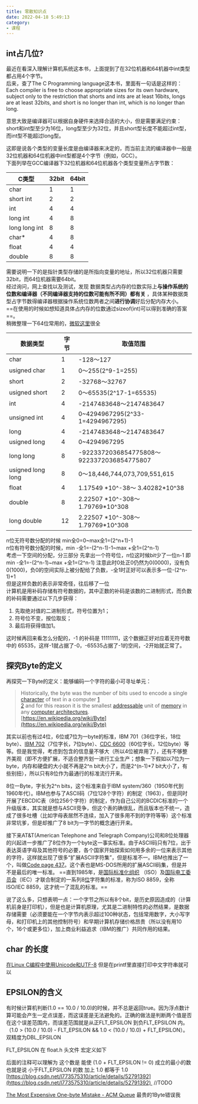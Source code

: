 ```yaml
---
title: 零散知识点
date: 2022-04-18 5:49:13
category:
- 课程
---
```


## int占几位?

最近在看深入理解计算机系统这本书，上面提到了在32位机器和64机器中int类型都占用4个字节。  
后来，查了The C Programming language这本书，里面有一句话是这样的：Each compiler is free to choose appropriate sizes for its own hardware, subject only to the restriction that shorts and ints are at least 16bits, longs are at least 32bits, and short is no longer than int, which is no longer than long.  
  
意思大致是编译器可以根据自身硬件来选择合适的大小，但是需要满足约束：short和int型至少为16位，long型至少为32位，并且short型长度不能超过int型，而int型不能超过long型。  
  
这即是说各个类型的变量长度是由编译器来决定的，而当前主流的编译器中一般是32位机器和64位机器中int型都是4个字节（例如，GCC）。  
下面列举在GCC编译器下32位机器和64位机器各个类型变量所占字节数：  

| C类型         | 32bit | 64bit |
| ------------- | ----- | ----- |
| char          | 1     | 1     |
| short int     | 2     | 2     |
| int           | 4     | 4     |
| long int      | 4     | 8     |
| long long int | 8     | 8     |
| char*         | 4     | 8     |
| float         | 4     | 4     |
| double        | 8     | 8     | 
需要说明一下的是指针类型存储的是所指向变量的地址，所以32位机器只需要32bit，而64位机器需要64bit。  
经过询问，网上查找以及测试，发现 数据类型占内存的位数实际上**与操作系统的位数和编译器（不同编译器支持的位数可能有所不同）都有关** ，具体某种数据类型占字节数得编译器根据操作系统位数两者之间**进行协调**好后分配内存大小。  
==在使用的时候如想知道具体占内存的位数通过sizeof(int)可以得到准确的答案==。  
稍微整理一下64位常用的，[微软这里](https://docs.microsoft.com/zh-cn/cpp/cpp/data-type-ranges?view=msvc-170)很全

| 数据类型          | 字节 | 取值范围                                       |
| ----------------- | ---- | ---------------------------------------------- |
| char              | 1    | -128～127                                      |
| usigned char      | 1    | 0～255(2^9-1=255)                              |
| short             | 2    | -32768～32767                                  |
| usigned short     | 2    | 0～65535(2^17-1=65535)                         |
| int               | 4    | -2147483648～2147483647                        |
| unsigned int      | 4    | 0~4294967295(2^33-1=4294967295)                |
| long              | 4    | -2147483648～2147483647                        |
| usigned long      | 4    | 0~4294967295                                   |
| long long         | 8    | -9223372036854775808～<br/>9223372036854775807 |
| usigned long long | 8    | 0～18,446,744,073,709,551,615                  |
| float             | 4    | 1.17549 \*10^-38～ 3.40282\*10^38               |
| double            | 8    | 2.22507 \*10^-308～1.79769\*10^308              |
| long double       | 12   | 2.22507 \*10^-308～1.79769\*10^308              | 

n位无符号数分配的时候 min全0=0~max全1=(2^n+1)-1  
n位有符号数分配的时候，min -全1=-(2^n-1)-1~max +全1=(2^n-1)  
考虑一下空间的分配，分三部分 先拿出一个符号位，n位这时候bit少了一位n-1 即 min -全1=-(2^n-1)~max +全1=(2^n-1)
注意此时0处正0仍然为0(0000)，没有负0(1000)，负0的空间实际上被分配给了负数，-全1时正好可以表示多一位-(2^n-1)+1  
但是这样负数的表示非常奇怪，往后移了一位  
计算机是用补码存储有符号数据的，其中正数的补码是该数的二进制形式，而负数的补码需要通过以下几步获得：
1. 先取绝对值的二进制形式，符号位置为1；
2. 符号位不变，按位取反；
3. 最后将获得值加1。

这时候再回来看怎么分配的，-1 的补码是 11111111，这个数据正好对应着无符号数中的 65535，这样-1就占据了-0，-65535占据了-1的空间，-2开始就正常了。  

## 探究Byte的定义
再探究一下Byte的定义：能够编码一个字符的最小可寻址单元：

> Historically, the byte was the number of bits used to encode a single [character](https://link.zhihu.com/?target=http%3A//en.wikipedia.org/wiki/Character_%28computing%29) of text in a computer [1](https://link.zhihu.com/?target=http%3A//en.wikipedia.org/wiki/Byte%23cite_note-Bemer1962-1)<br/>[2](https://link.zhihu.com/?target=http%3A//en.wikipedia.org/wiki/Byte%23cite_note-2) and for this reason it is the smallest [addressable](https://link.zhihu.com/?target=http%3A//en.wikipedia.org/wiki/Address_space) unit of [memory](https://link.zhihu.com/?target=http%3A//en.wikipedia.org/wiki/Memory) in any [computer architectures](https://link.zhihu.com/?target=http%3A//en.wikipedia.org/wiki/Computer_architecture).  
> [https://en.wikipedia.org/wiki/Byte](https://en.wikipedia.org/wiki/Byte)

其实以前也有过4位，6位或7位为一byte的标准，IBM 701（36位字长，18位byte）、[IBM 702](https://www.zhihu.com/search?q=IBM+702&search_source=Entity&hybrid_search_source=Entity&hybrid_search_extra=%7B%22sourceType%22%3A%22answer%22%2C%22sourceId%22%3A27391534%7D)（7位字长，7位byte）、[CDC 6600](https://www.zhihu.com/search?q=CDC+6600&search_source=Entity&hybrid_search_source=Entity&hybrid_search_extra=%7B%22sourceType%22%3A%22answer%22%2C%22sourceId%22%3A27391534%7D)（60位字长，12位byte）等等。但是我觉得，考虑到包含的信息量不够大（所以4位被弃用了），还有不够整齐美观（即不方便扩展，不适合整齐划一进行工业生产；想象一下假如以7位为一byte，内存和硬盘的大小就不再是2^n bit大小了，而是2^(n-1)*7 bit大小了，有些别扭），所以只有8位作为最通行的标准流行开来。

8位一Byte，字长为2^n bits，这个标准来自于IBM system/360（1950年代到1960年代）。IBM也参与了ASCII码（7位128个字符）的制定（1963），但是同时开展了EBCDIC表（8位256个字符）的制定，作为自己公司的BCDIC标准的一个升级版本，其实就是想与ASCII竞争，但这个表的确很乱，而且版本也不统一，造成了很多吐槽（比如字母表居然不连续，加入了很多用不到的字符等等）这个标准非常坑爹，但是却推广了8 bit为一字节的概念通行开来。

接下来AT&T(American Telephone and Telegraph Company)公司和8位处理器的兴起进一步推广了8位作为一个byte这一事实标准。由于ASCII码只有7位，出于表达英语字母及其他符号的必要，各个国家开始探索如何用多余的一位来表示其他的字符，这样就出现了很多“扩展ASCII字符集”，但是标准不一。IBM也推出了一个，叫做[Code page 437](https://en.wikipedia.org/wiki/Code_page_437)。这个表也是MS-DOS所用的扩展ASCII码集，但是并不是最后的唯一标准。 ==直到1985年，是[国际标准化组织](https://zh.wikipedia.org/wiki/%E5%9C%8B%E9%9A%9B%E6%A8%99%E6%BA%96%E5%8C%96%E7%B5%84%E7%B9%94) （ISO）及[国际电工委员会](https://zh.wikipedia.org/wiki/%E5%9B%BD%E9%99%85%E7%94%B5%E5%B7%A5%E5%A7%94%E5%91%98%E4%BC%9A)（IEC）才联合制定的一系列8[位](https://zh.wikipedia.org/wiki/%E6%95%B8%E7%A2%BC%E8%B3%87%E6%96%99)字符集的标准，称为ISO 8859，全称ISO/IEC 8859，这才统一了混乱的标准。==

说了这么多，只想表明一点：一个字节之所以有8个bit，是历史原因造成的（计算机前身是打印机），但是也是计算机原理，尤其是二进制特性的必然结果，是数据存储需要（必须要能在一个字节内表示超过100种状态，包括常用数字，大小写字母，和打印机上的其他控制符号）和早期计算机存储价格昂贵（所以没有用10个，16个或更多位），加上商业利益追求（IBM的推广）共同作用的结果。

## char 的长度
[在Linux C编程中使用Unicode和UTF-8](https://akaedu.github.io/book/apas03.html)
但是在printf里直接打印中文字符串就可以

## EPSILON的含义
有时候计算机判断(1.0 == 10.0 / 10.0)的时候，并不总是返回true。因为浮点数计算可能会产生一定点误差，而这误差是无法避免的。正确的做法是判断两个值是否在这个误差范围内，而误差范围就是从正FLT_EPSILON 到负FLT_EPSILON 内。（1.0 > (10.0 / 10.0) - FLT_EPSILON && 1.0 < (10.0 / 10.0) + FLT_EPSILON）。双精度为DBL_EPSILON

FLT_EPSILON 在 float.h 头文件 宏定义如下

后面的注释可以理解为 这个数是 能使 (1.0 + FLT_EPSILON != 0) 成立的最小的数
也就是说 小于FLT_EPSILON 的数 加上 1.0 都等于 1.0
[https://blog.csdn.net/l773575310/article/details/52791392](https://blog.csdn.net/l773575310/article/details/52791392)  //TODO

[The Most Expensive One-byte Mistake - ACM Queue](https://queue.acm.org/detail.cfm?id=2010365)
最贵的1Byte错误我